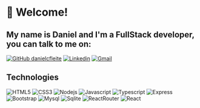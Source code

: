 # 👋 Welcome!
## My name is Daniel and I'm a FullStack developer, you can talk to me on:

[![GitHub danielcfleite](https://img.shields.io/github/followers/danielcfleite?label=follow&style=social)](https://github.com/danielcfleite)
[![Linkedin](https://img.shields.io/badge/-LinkedIn-blue?style=flat&logo=Linkedin&logoColor=white)](https://www.linkedin.com/in/danielcfleite/)
[![Gmail](https://img.shields.io/badge/-Gmail-c14438?style=flat&logo=Gmail&logoColor=white)](mailto:danielcfleite@gmail.com)

## Technologies
          
</h3>

![HTML5](https://img.shields.io/badge/HTML-239120?style=for-the-badge&logo=html5&logoColor=white)
![CSS3](https://img.shields.io/badge/CSS-239120?&style=for-the-badge&logo=css3&logoColor=white)
![Nodejs](https://img.shields.io/badge/Node.js-43853D?style=for-the-badge&logo=node.js&logoColor=white)
![Javascript](https://img.shields.io/badge/JavaScript-323330?style=for-the-badge&logo=javascript&logoColor=F7DF1E)
![Typescript](https://img.shields.io/badge/TypeScript-007ACC?style=for-the-badge&logo=typescript&logoColor=white)
![Express](https://img.shields.io/badge/Express.js-404D59?style=for-the-badge)
![Bootstrap](https://img.shields.io/badge/Bootstrap-563D7C?style=for-the-badge&logo=bootstrap&logoColor=white)
![Mysql](	https://img.shields.io/badge/MySQL-00000F?style=for-the-badge&logo=mysql&logoColor=white)
![Sqlite](https://img.shields.io/badge/SQLite-07405E?style=for-the-badge&logo=sqlite&logoColor=white)
![ReactRouter](https://img.shields.io/badge/React_Router-CA4245?style=for-the-badge&logo=react-router&logoColor=white)
![React](https://img.shields.io/badge/React-20232A?style=for-the-badge&logo=react&logoColor=61DAFB)


<h3>
